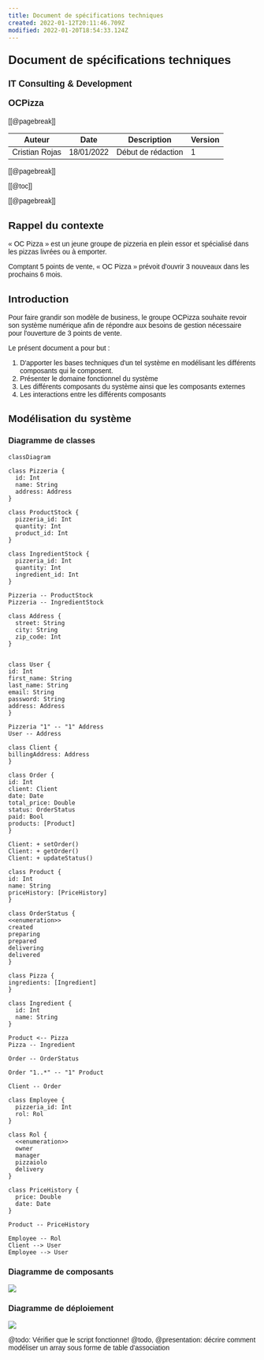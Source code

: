 ```yaml
---
title: Document de spécifications techniques
created: 2022-01-12T20:11:46.709Z
modified: 2022-01-20T18:54:33.124Z
---
```


<p class="h1">Document de spécifications techniques</p>
<p class="h2">IT Consulting & Development</p>
<p class="h2">OCPizza</p>


[[@pagebreak]]


| Auteur         | Date       | Description        | Version |
| -------------- | ---------- | ------------------ | ------- |
| Cristian Rojas | 18/01/2022 | Début de rédaction | 1       |


[[@pagebreak]]


[[@toc]]

[[@pagebreak]]

## Rappel du contexte

« OC Pizza » est un jeune groupe de pizzeria en plein essor et spécialisé dans les pizzas livrées ou à emporter.

Comptant 5 points de vente, « OC Pizza »  prévoit d'ouvrir 3 nouveaux dans les prochains 6 mois.

## Introduction

Pour faire grandir son modèle de business, le groupe OCPizza souhaite revoir son système numérique afin de répondre aux besoins de gestion nécessaire pour l'ouverture de 3 points de vente.

Le présent document a pour but : 

1. D'apporter les bases techniques d'un tel système en modélisant les différents composants qui le composent.
2. Présenter le domaine fonctionnel du système
3. Les différents composants du système ainsi que les composants externes
4. Les interactions entre les différents composants


## Modélisation du système

### Diagramme de classes

```mermaid
classDiagram

class Pizzeria {
  id: Int
  name: String
  address: Address
}

class ProductStock {
  pizzeria_id: Int
  quantity: Int
  product_id: Int
}

class IngredientStock {
  pizzeria_id: Int
  quantity: Int
  ingredient_id: Int
}

Pizzeria -- ProductStock
Pizzeria -- IngredientStock

class Address {
  street: String
  city: String
  zip_code: Int
}


class User {
id: Int
first_name: String
last_name: String
email: String
password: String
address: Address
}

Pizzeria "1" -- "1" Address
User -- Address

class Client {
billingAddress: Address
}

class Order {
id: Int
client: Client
date: Date
total_price: Double
status: OrderStatus
paid: Bool
products: [Product]
}

Client: + setOrder()
Client: + getOrder()
Client: + updateStatus()

class Product {
id: Int
name: String
priceHistory: [PriceHistory]
}

class OrderStatus {
<<enumeration>>
created
preparing
prepared
delivering
delivered
}

class Pizza {
ingredients: [Ingredient]
}

class Ingredient {
  id: Int
  name: String
}

Product <-- Pizza
Pizza -- Ingredient

Order -- OrderStatus

Order "1..*" -- "1" Product

Client -- Order

class Employee {
  pizzeria_id: Int
  rol: Rol
}

class Rol {
  <<enumeration>>
  owner
  manager
  pizzaiolo
  delivery
}

class PriceHistory {
  price: Double
  date: Date
}

Product -- PriceHistory

Employee -- Rol
Client --> User
Employee --> User

``` 

### Diagramme de composants

![](component-diagram.png)

### Diagramme de déploiement

![](deployment-diagram.png)



@todo: Vérifier que le script fonctionne!
@todo, @presentation: décrire comment modéliser un array sous forme de table d'association


<style>
.h1 {
  font-weight: bold;
  font-size: 24px;
}
.h2 {
  font-weight: bold;
  font-size: 18
}

@import url('https://fonts.googleapis.com/css2?family=Roboto:wght@100&display=swap');

html, body {
      font-family: "Avenir Next", sans-serif !important;
}

.info-block {
  display:block;
  position: relative;
  background: #FEF3C7;
  padding: 12px;
  padding-left: 32px;
  margin-top: 24px;
}

.info-block::before {
  position: absolute;
  content: "ℹ";
  left: 10px;
}


</style>
